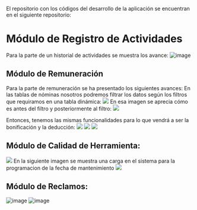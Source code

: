 El repositorio con los códigos del desarrollo de la aplicación se encuentran en el siguiente repositorio:
# Módulo de Registro de Actividades
Para la parte de un historial de actividades se muestra los avance:
![image](https://github.com/fiis-bd241/grupo05/assets/164263409/80471056-dfe7-4a83-a5d5-aebe7b16ab5f)


## Módulo de Remuneración
Para la parte de remuneración se ha presentado los siguientes avances:
En las tablas de nóminas nosotros podremos filtrar los datos según los filtros que requiramos en una tabla dinámica:
![](https://github.com/fiis-bd241/grupo05/blob/main/04.%20Monograf%C3%ADa/im%C3%A1genes/nomina-abc.PNG)
En esa imagen se aprecia cómo es antes del filtro y posteriormente al filtro:
![](https://github.com/fiis-bd241/grupo05/blob/main/04.%20Monograf%C3%ADa/im%C3%A1genes/nomina-def.PNG)

Entonces, tenemos las mismas funcionalidades para lo que vendrá a ser la bonificación y la deducción:
![](https://github.com/fiis-bd241/grupo05/blob/main/04.%20Monograf%C3%ADa/im%C3%A1genes/bonificacion-abc.PNG)
![](https://github.com/fiis-bd241/grupo05/blob/main/04.%20Monograf%C3%ADa/im%C3%A1genes/deduccion-abc.PNG)
![](https://raw.githubusercontent.com/fiis-bd241/grupo05/main/04.%20Monograf%C3%ADa/im%C3%A1genes/Imagen%20de%20WhatsApp%202024-06-29%20a%20las%2018.56.46_9f4c1d2f.jpg)

## Módulo de Calidad de Herramienta:
![](https://github.com/fiis-bd241/grupo05/blob/main/04.%20Monograf%C3%ADa/im%C3%A1genes/mantenimiento1.png)
En la siguiente imagen se muestra una carga en el sistema para la programacion de la fecha de mantenimiento
![](https://github.com/fiis-bd241/grupo05/blob/main/04.%20Monograf%C3%ADa/im%C3%A1genes/mantenimiento2.png)

## Módulo de Reclamos:
![image](https://github.com/fiis-bd241/grupo05/blob/main/04.%20Monograf%C3%ADa/im%C3%A1genes/Reclamos1.png)
![image](https://github.com/fiis-bd241/grupo05/blob/main/04.%20Monograf%C3%ADa/im%C3%A1genes/Reclamos2.png)
